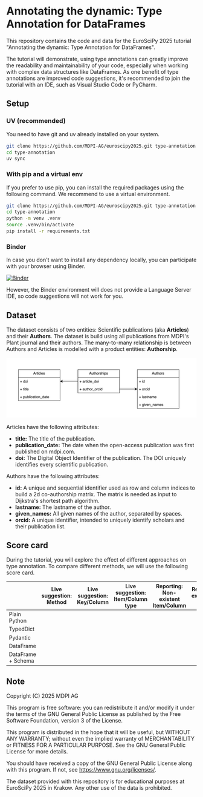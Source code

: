 # Annotating the dynamic: Type Annotation for DataFrames

This repository contains the code and data for the EuroSciPy 2025 tutorial "Annotating the dynamic: Type Annotation for DataFrames".

The tutorial will demonstrate, using type annotations can greatly improve the readability and maintainability of your code, especially when working with complex data structures like DataFrames.
As one benefit of type annotations are improved code suggestions,
it's recommended to join the tutorial with an IDE, such as Visual Studio Code or PyCharm.

## Setup

### UV (recommended)

You need to have git and uv already installed on your system.

```bash
git clone https://github.com/MDPI-AG/euroscipy2025.git type-annotation
cd type-annotation
uv sync
```

### With pip and a virtual env

If you prefer to use pip, you can install the required packages using the following command. We recommend to use a virtual environment.

```bash
git clone https://github.com/MDPI-AG/euroscipy2025.git type-annotation
cd type-annotation
python -m venv .venv
source .venv/bin/activate
pip install -r requirements.txt
```

### Binder

In case you don't want to install any dependency locally, you can participate with your browser using Binder. 

[![Binder](https://mybinder.org/badge_logo.svg)](https://mybinder.org/v2/gh/MDPI-AG/euroscipy2025/HEAD?urlpath=%2Fdoc%2Ftree%2Ffamiliarize_plainpython.ipynb)

However, the Binder environment will does not provide a Language Server IDE, so code suggestions will not work for you.

## Dataset

The dataset consists of two entities: Scientific publications (aka **Articles**) and their **Authors**. The dataset is build using all publications from MDPI's Plant journal and their authors. The many-to-many relationship is between Authors and Articles is modelled with a product entities: **Authorship**.

![Data model](images/data_model.drawio.png)

Articles have the following attributes:
  * **title:** The title of the publication.
  * **publication_date:** The date when the open-access publication was first published on mdpi.com.
  * **doi:** The Digital Object Identifier of the publication. The DOI uniquely identifies every scientific publication. 

Authors have the following attributes:
  * **id:** A unique and sequential identifier used as row and column indices to build a 2d co-authorship matrix. The matrix is needed as input to Dijkstra's shortest path algorithm.
  * **lastname:** The lastname of the author.
  * **given_names:** All given names of the author, separated by spaces.
  * **orcid:** A unique identifier, intended to uniquely identify scholars and their publication list.

## Score card

During the tutorial, you will explore the effect of different approaches on type annotation. To compare different methods,
we will use the following score card.

| | Live suggestion: Method | Live suggestion: Key/Column | Live suggestion: Item/Column type | Reporting: Non-existent Item/Column | Reporting: Non-existent/Column (mypy) | Reporting: Argument mistake | Reporting: Argument mistake (mypy) | Data Validation | 
|----------|-------------|------------------|-------------|------------|------------------|------------------|------------------|------------------|
| Plain Python | | | | | | | | | 
| TypedDict  | | | | | | | | |
| Pydantic  | | | | | | | | |
| DataFrame | | | | | | | | |
| DataFrame + Schema | | | | | | | | |



## Note
Copyright (C) 2025 MDPI AG

This program is free software: you can redistribute it and/or modify
it under the terms of the GNU General Public License as published by
the Free Software Foundation, version 3 of the License.

This program is distributed in the hope that it will be useful,
but WITHOUT ANY WARRANTY; without even the implied warranty of
MERCHANTABILITY or FITNESS FOR A PARTICULAR PURPOSE.  See the
GNU General Public License for more details.

You should have received a copy of the GNU General Public License
along with this program.  If not, see <https://www.gnu.org/licenses/>.


The dataset provided with this repository is for educational purposes at EuroSciPy 2025 in Krakow. Any other use of the data is prohibited.